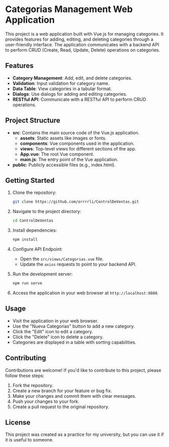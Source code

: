 
# Categorias Management Web Application

This project is a web application built with Vue.js for managing categories. It provides features for adding, editing, and deleting categories through a user-friendly interface. The application communicates with a backend API to perform CRUD (Create, Read, Update, Delete) operations on categories.

## Features

- **Category Management**: Add, edit, and delete categories.
- **Validation**: Input validation for category name.
- **Data Table**: View categories in a tabular format.
- **Dialogs**: Use dialogs for adding and editing categories.
- **RESTful API**: Communicate with a RESTful API to perform CRUD operations.

## Project Structure

- **src**: Contains the main source code of the Vue.js application.
  - **assets**: Static assets like images or fonts.
  - **components**: Vue components used in the application.
  - **views**: Top-level views for different sections of the app.
  - **App.vue**: The root Vue component.
  - **main.js**: The entry point of the Vue application.
- **public**: Publicly accessible files (e.g., index.html).

## Getting Started

1. Clone the repository:

   ```bash
   git clone https://github.com/orrrrli/ControlDeVentas.git
   ```

2. Navigate to the project directory:

   ```bash
   cd ControlDeVentas
   ```

3. Install dependencies:

   ```bash
   npm install
   ```

4. Configure API Endpoint:

   - Open the `src/views/Categorias.vue` file.
   - Update the `axios` requests to point to your backend API.

5. Run the development server:

   ```bash
   npm run serve
   ```

6. Access the application in your web browser at `http://localhost:8080`.

## Usage

- Visit the application in your web browser.
- Use the "Nueva Categorias" button to add a new category.
- Click the "Edit" icon to edit a category.
- Click the "Delete" icon to delete a category.
- Categories are displayed in a table with sorting capabilities.

## Contributing

Contributions are welcome! If you'd like to contribute to this project, please follow these steps:

1. Fork the repository.
2. Create a new branch for your feature or bug fix.
3. Make your changes and commit them with clear messages.
4. Push your changes to your fork.
5. Create a pull request to the original repository.

## License

This project was created as a practice for my university, but you can use it if it is useful to someone.
